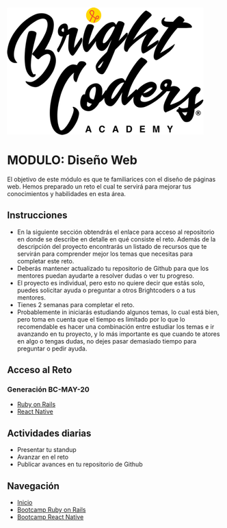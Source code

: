 ![BrightCoders Logo](../../../imgs/logo-bc.png)
# MODULO: Diseño Web

El objetivo de este módulo es que te familiarices con el diseño de páginas web. Hemos preparado un reto el cual te servirá para mejorar tus conocimientos y habilidades en esta área. 

## Instrucciones

- En la siguiente sección obtendrás el enlace para acceso al repositorio en donde se describe en detalle en qué consiste el reto. Además de la descripción del proyecto encontrarás un listado de recursos que te servirán para comprender mejor los temas que necesitas para completar este reto.
- Deberás mantener actualizado tu repositorio de Github para que los mentores puedan ayudarte a resolver dudas o ver tu progreso.
- El proyecto es individual, pero esto no quiere decir que estás solo, puedes solicitar ayuda o preguntar a otros Brightcoders o a tus mentores.
- Tienes 2 semanas para completar el reto.
- Probablemente in iniciarás estudiando algunos temas, lo cual está bien, pero toma en cuenta que el tiempo es limitado por lo que lo recomendable es hacer una combinación entre estudiar los temas e ir avanzando en tu proyecto, y lo más importante es que cuando te atores en algo o tengas dudas, no dejes pasar demasiado tiempo para preguntar o pedir ayuda.

## Acceso al Reto

### Generación BC-MAY-20
  - [Ruby on Rails](https://classroom.github.com/a/Mgi4UL9F)
  - [React Native](https://classroom.github.com/a/DFbHdak_)
 
## Actividades diarias
- Presentar tu standup
- Avanzar en el reto
- Publicar avances en tu repositorio de Github


 ## Navegación
  - [Inicio](https://github.com/magma-labs/BrightCoders)
  - [Bootcamp Ruby on Rails](https://github.com/magma-labs/BrightCoders/tree/master/bootcamp/ruby-on-rails)
  - [Bootcamp React Native](https://github.com/magma-labs/BrightCoders/tree/master/bootcamp/react-native)
